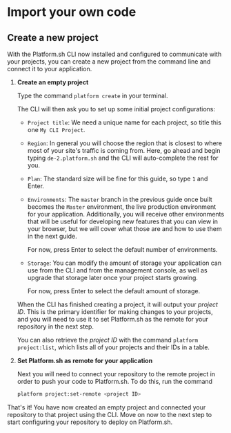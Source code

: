 # Import your own code

## Create a new project

With the Platform.sh CLI now installed and configured to communicate with your projects, you can create a new project from the command line and connect it to your application.

<html>
<head>
  <link rel="stylesheet" type="text/css" href="/asciinema/asciinema-player.css" />
</head>
<body>
  <asciinema-player src="/asciinema/recordings/project-create.cast" preload=1 autoplay=1 loop=1></asciinema-player>
  <script src="/asciinema/asciinema-player.js"></script>
</body>
</html> 
    
1. **Create an empty project**

    Type the command `platform create` in your terminal.
    
    The CLI will then ask you to set up some initial project configurations:
    
    * `Project title`: We need a unique name for each project, so title this one `My CLI Project`.
    
    * `Region`: In general you will choose the region that is closest to where most of your site's traffic is coming from. Here, go ahead and begin typing `de-2.platform.sh` and the CLI will auto-complete the rest for you.
      
    * `Plan`: The standard size will be fine for this guide, so type `1` and Enter.
    
    * `Environments`: The `master` branch in the previous guide once built becomes the `Master` environment, the live production environment for your application. Additionally, you will receive other environments that will be useful for developing new features that you can view in your browser, but we will cover what those are and how to use them in the next guide.
       
       For now, press Enter to select the default number of environments.
    
    * `Storage`: You can modify the amount of storage your application can use from the CLI and from the management console, as well as upgrade that storage later once your project starts growing.
       
       For now, press Enter to select the default amount of storage.
       
    When the CLI has finished creating a project, it will output your *project ID*. This is the primary identifier for making changes to your projects, and you will need to use it to set Platform.sh as the remote for your repository in the next step. 
    
    You can also retrieve the *project ID* with the command `platform project:list`, which lists all of your projects and their IDs in a table.

2. **Set Platform.sh as remote for your application**

    Next you will need to connect your repository to the remote project in order to push your code to Platform.sh. To do this, run the command
    
    ```bash
    platform project:set-remote <project ID>
    ```

That's it! You have now created an empty project and connected your repository to that project using the CLI. Move on now to the next step to start configuring your repository to deploy on Platform.sh.

<html>
   <head>
      <link rel="stylesheet" href="/styles/styles.css">
      <script type = "text/javascript" src = "/scripts/buttons/buttons.js" ></script>
   </head>
   <body>
   <div id = "buttons"></div>
   <script>
   var buttonTextNext = "I have created a project using the CLI";
   makeButtons("full", buttonTextNext);
   </script>
   </body>
</html>
